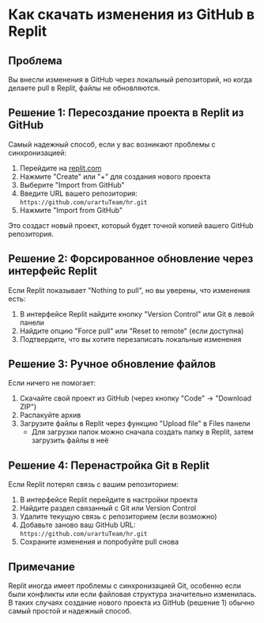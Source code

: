 # Как скачать изменения из GitHub в Replit

## Проблема
Вы внесли изменения в GitHub через локальный репозиторий, но когда делаете pull в Replit, файлы не обновляются.

## Решение 1: Пересоздание проекта в Replit из GitHub

Самый надежный способ, если у вас возникают проблемы с синхронизацией:

1. Перейдите на [replit.com](https://replit.com/)
2. Нажмите "Create" или "+" для создания нового проекта
3. Выберите "Import from GitHub"
4. Введите URL вашего репозитория: `https://github.com/urartuTeam/hr.git`
5. Нажмите "Import from GitHub"

Это создаст новый проект, который будет точной копией вашего GitHub репозитория.

## Решение 2: Форсированное обновление через интерфейс Replit

Если Replit показывает "Nothing to pull", но вы уверены, что изменения есть:

1. В интерфейсе Replit найдите кнопку "Version Control" или Git в левой панели
2. Найдите опцию "Force pull" или "Reset to remote" (если доступна)
3. Подтвердите, что вы хотите перезаписать локальные изменения

## Решение 3: Ручное обновление файлов

Если ничего не помогает:

1. Скачайте свой проект из GitHub (через кнопку "Code" -> "Download ZIP")
2. Распакуйте архив
3. Загрузите файлы в Replit через функцию "Upload file" в Files панели
   - Для загрузки папок можно сначала создать папку в Replit, затем загрузить файлы в неё

## Решение 4: Перенастройка Git в Replit

Если Replit потерял связь с вашим репозиторием:

1. В интерфейсе Replit перейдите в настройки проекта
2. Найдите раздел связанный с Git или Version Control
3. Удалите текущую связь с репозиторием (если возможно)
4. Добавьте заново ваш GitHub URL: `https://github.com/urartuTeam/hr.git`
5. Сохраните изменения и попробуйте pull снова

## Примечание

Replit иногда имеет проблемы с синхронизацией Git, особенно если были конфликты или если файловая структура значительно изменилась. В таких случаях создание нового проекта из GitHub (решение 1) обычно самый простой и надежный способ.